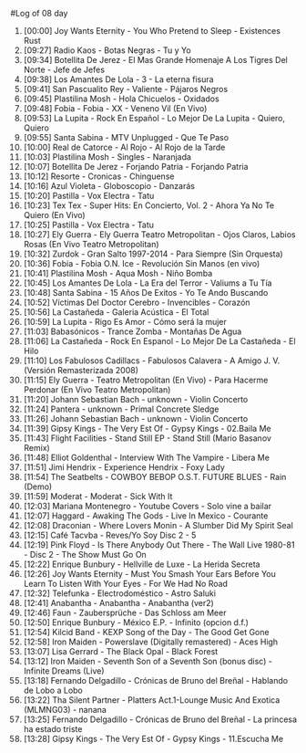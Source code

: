 #Log of 08 day

1. [00:00] Joy Wants Eternity - You Who Pretend to Sleep - Existences Rust
1. [09:27] Radio Kaos - Botas Negras - Tu y Yo
1. [09:34] Botellita De Jerez - El Mas Grande Homenaje A Los Tigres Del Norte - Jefe de Jefes
1. [09:38] Los Amantes De Lola - 3 - La eterna fisura
1. [09:41] San Pascualito Rey - Valiente - Pájaros Negros
1. [09:45] Plastilina Mosh - Hola Chicuelos - Oxidados
1. [09:48] Fobia - Fobia - XX - Veneno Vil (En Vivo)
1. [09:53] La Lupita - Rock En Español - Lo Mejor De La Lupita - Quiero, Quiero
1. [09:55] Santa Sabina - MTV Unplugged - Que Te Paso
1. [10:00] Real de Catorce - Al Rojo - Al Rojo de la Tarde
1. [10:03] Plastilina Mosh - Singles - Naranjada
1. [10:07] Botellita De Jerez - Forjando Patria - Forjando Patria
1. [10:12] Resorte - Cronicas - Chinguense
1. [10:16] Azul Violeta - Globoscopio - Danzarás
1. [10:20] Pastilla - Vox Electra - Tatu
1. [10:23] Tex Tex - Super Hits: En Concierto, Vol. 2 - Ahora Ya No Te Quiero (En Vivo)
1. [10:25] Pastilla - Vox Electra - Tatu
1. [10:27] Ely Guerra - Ely Guerra Teatro Metropolitan - Ojos Claros, Labios Rosas (En Vivo Teatro Metropolitan)
1. [10:32] Zurdok - Gran Salto 1997-2014 - Para Siempre (Sin Orquesta)
1. [10:36] Fobia - Fobia O.N. Ice - Revolución Sin Manos (en vivo)
1. [10:41] Plastilina Mosh - Aqua Mosh - Niño Bomba
1. [10:45] Los Amantes De Lola - La Era del Terror - Valiums a Tu Tía
1. [10:48] Santa Sabina - 15 Años De Exitos - Yo Te Ando Buscando
1. [10:52] Víctimas Del Doctor Cerebro - Invencibles - Corazón
1. [10:56] La Castañeda - Galeria Acústica - El Total
1. [10:59] La Lupita - Rigo Es Amor - Cómo será la mujer
1. [11:03] Babasónicos - Trance Zomba - Montañas De Agua
1. [11:06] La Castañeda - Rock En Espanol - Lo Mejor De La Castañeda - El Hilo
1. [11:10] Los Fabulosos Cadillacs - Fabulosos Calavera - A Amigo J. V. (Versión Remasterizada 2008)
1. [11:15] Ely Guerra - Teatro Metropolitan (En Vivo) - Para Hacerme Perdonar (En Vivo Teatro Metropolitan)
1. [11:20] Johann Sebastian Bach - unknown - Violin Concerto
1. [11:24] Pantera - unknown - Primal Concrete Sledge
1. [11:26] Johann Sebastian Bach - unknown - Violin Concerto
1. [11:39] Gipsy Kings - The Very Est Of - Gypsy Kings - 02.Baila Me
1. [11:43] Flight Facilities - Stand Still EP - Stand Still (Mario Basanov Remix)
1. [11:48] Elliot Goldenthal - Interview With The Vampire - Libera Me
1. [11:51] Jimi Hendrix - Experience Hendrix - Foxy Lady
1. [11:54] The Seatbelts - COWBOY BEBOP O.S.T. FUTURE BLUES - Rain (Demo)
1. [11:59] Moderat - Moderat - Sick With It
1. [12:03] Mariana Montenegro - Youtube Covers - Solo vine a bailar
1. [12:07] Haggard - Awaking The Gods - Live In Mexico - Courante
1. [12:08] Draconian - Where Lovers Monin - A Slumber Did My Spirit Seal
1. [12:15] Café Tacvba - Reves/Yo Soy Disc 2 - 5
1. [12:19] Pink Floyd - Is There Anybody Out There - The Wall Live 1980-81 - Disc 2 - The Show Must Go On
1. [12:22] Enrique Bunbury - Hellville de Luxe - La Herida Secreta
1. [12:26] Joy Wants Eternity - Must You Smash Your Ears Before You Learn To Listen With Your Eyes - For We Had No Road
1. [12:32] Telefunka - Electrodoméstico - Astro Saluki
1. [12:41] Anabantha - Anabantha - Anabantha (ver2)
1. [12:46] Faun - Zaubersprüche - Das Schloss am Meer
1. [12:50] Enrique Bunbury - México E.P. - Infinito (opcion d.f.)
1. [12:54] Kilcid Band - KEXP Song of the Day - The Good Get Gone
1. [12:58] Iron Maiden - Powerslave (Digitally remastered) - Aces High
1. [13:07] Lisa Gerrard - The Black Opal - Black Forest
1. [13:12] Iron Maiden - Seventh Son of a Seventh Son (bonus disc) - Infinite Dreams (Live)
1. [13:18] Fernando Delgadillo - Crónicas de Bruno del Breñal - Hablando de Lobo a Lobo
1. [13:22] Tha Silent Partner - Platters Act.1-Lounge Music And Exotica (MLMNG03) - nanana
1. [13:25] Fernando Delgadillo - Crónicas de Bruno del Breñal - La princesa ha estado triste
1. [13:28] Gipsy Kings - The Very Est Of - Gypsy Kings - 11.Escucha Me
